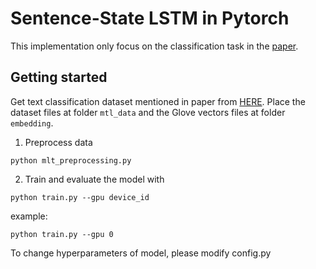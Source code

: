 # Sentence-State LSTM in Pytorch 

This implementation only focus on the classification task in the [paper](https://arxiv.org/pdf/1805.02474.pdf).


## Getting started
Get text classification dataset mentioned in paper from [HERE](http://nlp.fudan.edu.cn/data/). 
Place the dataset files at folder ```mtl_data``` and the Glove vectors files at folder ```embedding```.

1. Preprocess data 

```
python mlt_preprocessing.py
```


2. Train and evaluate the model with

```
python train.py --gpu device_id
```

example:

```
python train.py --gpu 0
```

To change hyperparameters of model, please modify config.py